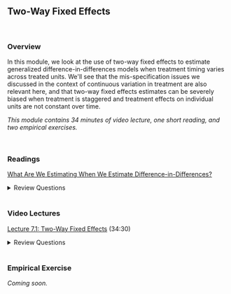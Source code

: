 ## Two-Way Fixed Effects

<br>

### Overview  
In this module, we look at the use of two-way fixed effects to estimate generalized difference-in-differences models when treatment timing varies across treated units.  We'll see 
that the mis-specification issues we discussed in the context of continuous variation in treatment are also relevant here, and that two-way fixed effects estimates can be 
severely biased when treatment is staggered and treatment effects on individual units are not constant over time. 

_This module contains 34 minutes of video lecture, one short reading, and two empirical exercises._

<br>

### Readings

[What Are We Estimating When We Estimate Difference-in-Differences?](https://blogs.worldbank.org/impactevaluations/what-are-we-estimating-when-we-estimate-difference-differences)

<details><summary>Review Questions</summary>
  <br>
  <ol>
    <li>What is "staggered treatment timing" in the context of difference-in-differences estimation?  When might one try to estimate treatment 
      effects in a context where treatment timing is staggered?</li>
    <li>What is the two-way fixed effects estimator of the treatment effect?</li>
    <li>Dr. Andrew Goodman-Bacon shows that the two-way fixed effects estimator can be decomposed into a weighted average... of what?</li>
    <li>When we estimate a treatment effect via two-way fixed effects and treatment timing is staggered, which units are used a treatment and which are used as control?</li>
    <li>When is the two-way fixed effects estimator likely to provide a biased estimate of the treatment effect of a program?</li>
  </ol>
</details>

<br>

### Video Lectures  
[Lecture 7.1:  Two-Way Fixed Effects](https://vimeo.com/520567600) (34:30)  

<details><summary>Review Questions</summary>
  <br>
  <ol>
    <li>What is the two-way fixed effects estimator of the treatment effect?  What regression would you run to arrive at this estimator?  How must your data be structured?</li>
    <li>Describe how you could translate a two-way fixed effects regression into a univariate regression (of an outcome on a single independent variable).</li>
    <li>In two-way fixed effects regression, which units are implicitly included in the treatment group and which units are implicitly treated as controls?</li>
    <li>When can we be confident that two-way fixed effects provides an unbiased estimate of the average treatment effect of a program?</li>
    <li>When should we worry that two-way fixed effects will yield a biased estimate of the treatment effect of a program?</li>
  </ol>
</details>

<br>

### Empirical Exercise
_Coming soon._

<br>
